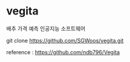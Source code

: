 # vegita

배추 가격 예측 인공지능 소프트웨어


git clone https://github.com/SGWoos/vegita.git




reference : https://github.com/ndb796/Vegita
